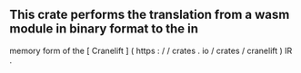 This
crate
performs
the
translation
from
a
wasm
module
in
binary
format
to
the
in
-
memory
form
of
the
[
Cranelift
]
(
https
:
/
/
crates
.
io
/
crates
/
cranelift
)
IR
.
